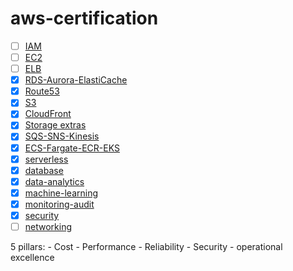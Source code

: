 # aws-certification

- [ ] [IAM](./saa-c03/IAM)
- [ ] [EC2](./saa-c03/EC2)
- [ ] [ELB](./saa-c03/ELB)
- [X] [RDS-Aurora-ElastiCache](./saa-c03/RDS-Aurora-ElastiCache)
- [X] [Route53](./saa-c03/Route53)
- [X] [S3](./saa-c03/S3)
- [X] [CloudFront](./saa-c03/CloudFront)
- [X] [Storage extras](./saa-c03/storage-extras)
- [X] [SQS-SNS-Kinesis](./saa-c03/SQS-SNS-Kinesis)
- [X] [ECS-Fargate-ECR-EKS](./saa-c03/ECS-Fargate-ECR-EKS)
- [X] [serverless](./saa-c03/serverless)
- [X] [database](./saa-c03/database)
- [X] [data-analytics](./saa-c03/data-analytics)
- [X] [machine-learning](./saa-c03/machine-learning)
- [X] [monitoring-audit](./saa-c03/monitoring-audit)
- [X] [security](./saa-c03/security)
- [ ] [networking](./saa-c03/networking)

5 pillars:
    - Cost
    - Performance
    - Reliability
    - Security
    - operational excellence